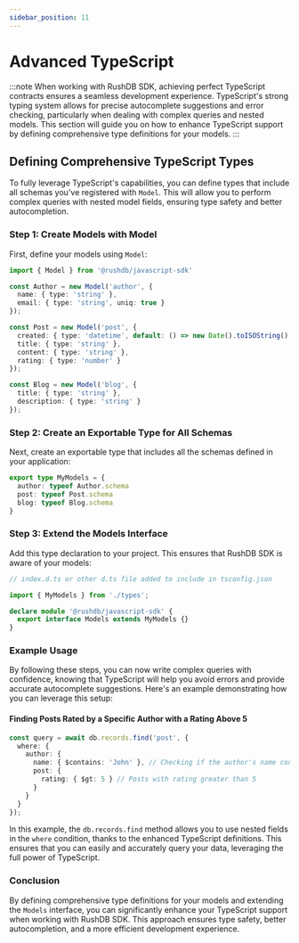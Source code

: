 ```yaml
---
sidebar_position: 11
---
```


# Advanced TypeScript
:::note
When working with RushDB SDK, achieving perfect TypeScript contracts ensures a seamless development experience. TypeScript's strong typing system allows for precise autocomplete suggestions and error checking, particularly when dealing with complex queries and nested models. This section will guide you on how to enhance TypeScript support by defining comprehensive type definitions for your models.
:::

## Defining Comprehensive TypeScript Types

To fully leverage TypeScript's capabilities, you can define types that include all schemas you've registered with `Model`. This will allow you to perform complex queries with nested model fields, ensuring type safety and better autocompletion.

### Step 1: Create Models with Model

First, define your models using `Model`:
```typescript
import { Model } from '@rushdb/javascript-sdk'

const Author = new Model('author', {
  name: { type: 'string' },
  email: { type: 'string', uniq: true }
});

const Post = new Model('post', {
  created: { type: 'datetime', default: () => new Date().toISOString() },
  title: { type: 'string' },
  content: { type: 'string' },
  rating: { type: 'number' }
});

const Blog = new Model('blog', {
  title: { type: 'string' },
  description: { type: 'string' }
});
```

### Step 2: Create an Exportable Type for All Schemas

Next, create an exportable type that includes all the schemas defined in your application:
```typescript
export type MyModels = {
  author: typeof Author.schema
  post: typeof Post.schema
  blog: typeof Blog.schema
}
```

### Step 3: Extend the Models Interface

Add this type declaration to your project. This ensures that RushDB SDK is aware of your models:
```typescript
// index.d.ts or other d.ts file added to include in tsconfig.json

import { MyModels } from './types';

declare module '@rushdb/javascript-sdk' {
  export interface Models extends MyModels {}
}
```

### Example Usage

By following these steps, you can now write complex queries with confidence, knowing that TypeScript will help you avoid errors and provide accurate autocomplete suggestions. Here's an example demonstrating how you can leverage this setup:

#### Finding Posts Rated by a Specific Author with a Rating Above 5
```typescript
const query = await db.records.find('post', {
  where: {
    author: {
      name: { $contains: 'John' }, // Checking if the author's name contains 'John'
      post: {
        rating: { $gt: 5 } // Posts with rating greater than 5
      }
    }
  }
});
```
In this example, the `db.records.find` method allows you to use nested fields in the `where` condition, thanks to the enhanced TypeScript definitions. This ensures that you can easily and accurately query your data, leveraging the full power of TypeScript.

### Conclusion

By defining comprehensive type definitions for your models and extending the `Models` interface, you can significantly enhance your TypeScript support when working with RushDB SDK. This approach ensures type safety, better autocompletion, and a more efficient development experience.
